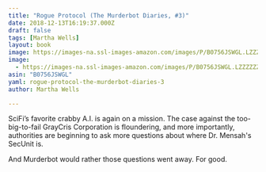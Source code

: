 ```yaml
---
title: "Rogue Protocol (The Murderbot Diaries, #3)"
date: 2018-12-13T16:19:37.000Z
draft: false
tags: [Martha Wells]
layout: book
image: https://images-na.ssl-images-amazon.com/images/P/B0756JSWGL.LZZZZZZZ.jpg
image: 
  - https://images-na.ssl-images-amazon.com/images/P/B0756JSWGL.LZZZZZZZ.jpg
asin: "B0756JSWGL"
yaml: rogue-protocol-the-murderbot-diaries-3
author: Martha Wells

---
```


SciFi’s favorite crabby A.I. is again on a mission. The case against the too-big-to-fail GrayCris Corporation is floundering, and more importantly, authorities are beginning to ask more questions about where Dr. Mensah's SecUnit is.  
  
And Murderbot would rather those questions went away. For good.